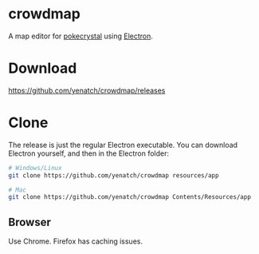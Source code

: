 # crowdmap

A map editor for [pokecrystal] using [Electron].

# Download

https://github.com/yenatch/crowdmap/releases

# Clone

The release is just the regular Electron executable. You can download Electron yourself, and then in the Electron folder:

```bash
# Windows/Linux
git clone https://github.com/yenatch/crowdmap resources/app
```
```bash
# Mac
git clone https://github.com/yenatch/crowdmap Contents/Resources/app
```

## Browser

Use Chrome. Firefox has caching issues.

[pokecrystal]: https://github.com/pret/pokecrystal
[Electron]: https://electron.atom.io
